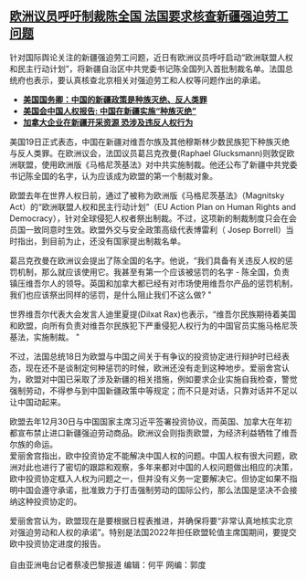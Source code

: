 <!--1611168088000-->
[欧洲议员呼吁制裁陈全国   法国要求核查新疆强迫劳工问题](https://www.rfa.org/mandarin/yataibaodao/junshiwaijiao/cl-01202021133949.html)
------

<p>针对国际舆论关注的新疆强迫劳工问题，近日有欧洲议员呼吁启动“欧洲联盟人权和民主行动计划”，将新疆自治区中共党委书记陈全国列入首批制裁名单。法国总统府也表示，要认真核查北京相关对强迫劳工和人权等问题作出的承诺。</p><ul><li><strong><a href="https://www.rfa.org/mandarin/Xinwen/4-01192021123013.html">美国国务卿：中国的新疆政策是种族灭绝、反人类罪</a></strong></li><li><strong><a href="https://www.rfa.org/mandarin/yataibaodao/renquanfazhi/bx-01152021104759.html">美国会中国人权报告: 中国在新疆实施“种族灭绝”</a></strong></li><li><span style="font-weight: 400;"><a href="https://www.rfa.org/mandarin/yataibaodao/shaoshuminzu/lf-01192021132637.html"><strong>加拿大企业在新疆开采资源 恐涉及违反人权行为</strong></a></span></li></ul><p></p><p>美国19日正式表态，中国在新疆对维吾尔族及其他穆斯林少数民族犯下种族灭绝与反人类罪。在欧洲议会，法囯议员葛吕克孜曼(Raphael Glucksmann)则敦促欧洲联盟，使用欧洲版《马格尼茨基法》对中共实施制裁。他还公布了新疆中共党委书记陈全国的名字，认为应该成为欧盟的第一个制裁对象。</p><p>欧盟去年在世界人权日前，通过了被称为欧洲版《马格尼茨基法》（Magnitsky Act）的“欧洲联盟人权和民主行动计划”（EU Action Plan on Human Rights and Democracy），针对全球侵犯人权者祭出制裁。不过，这项新的制裁制度只会在会员国一致同意时生效。欧盟外交与安全政策高级代表博雷利（ Josep Borrell）当时指出，到目前为止，还没有国家提出制裁名单。</p><p>葛吕克孜曼在欧洲议会提出了陈全国的名字。他说，“我们具备有关违反人权的惩罚机制，那么就应该使用它。我甚至有第一个应该被惩罚的名字 - 陈全国，负责镇压维吾尔人的领导。英国和加拿大都已经有对市场使用维吾尔产品的惩罚机制，我们也应该祭出同样的惩罚，是什么阻止我们不这么做? "</p><p>世界维吾尔代表大会发言人迪里夏提(Dilxat Rax)也表示，“维吾尔民族期待着美国和欧盟，向所有负责对维吾尔民族犯下严重侵犯人权行为的中国官员实施马格尼茨基法，实施制裁。 "</p><p>不过，法国总统18日为欧盟与中国之间关于有争议的投资协定进行辩护时已经表态，现在还不是谈制定何种惩罚的时候，欧洲还没有走到这种地步。爱丽舍宫认为，欧盟对中国已采取了涉及新疆的相关措施，例如要求企业实施自我检查，警觉强制劳动，不得参与到中国新疆政策中等规定；而不只是对话，只靠对话并不足以让中国动起来。</p><p>欧盟去年12月30日与中国国家主席习近平签署投资协议，而英国、加拿大在年初都宣布禁止进口新疆强迫劳动商品。欧洲议会则指责欧盟，为经济利益牺牲了维吾尔族的命运。<br/>爱丽舍宫指出，欧中投资协定不能解决中国人权的问题。中国人权有很大问题，欧洲对此也进行了密切的跟踪和观察，多年来都对中国的人权问题做出相应的决策，欧中投资协定框入人权为问题之一，但并没有义务一定要解决它。但协定如果不指明中国会遵守承诺，批准致力于打击强制劳动的国际公约，那么法国是坚决不会接纳这种投资协定的。</p><p>爱丽舍宫认为，欧盟现在是要根据日程表推进，并确保将要“非常认真地核实北京对强迫劳动和人权的承诺”。特别是法国2022年担任欧盟轮值主席国期间，要提交欧中投资协定进度的报告。<br/><br/>自由亚洲电台记者蔡凌巴黎报道 编辑：何平 网编：郭度</p>
